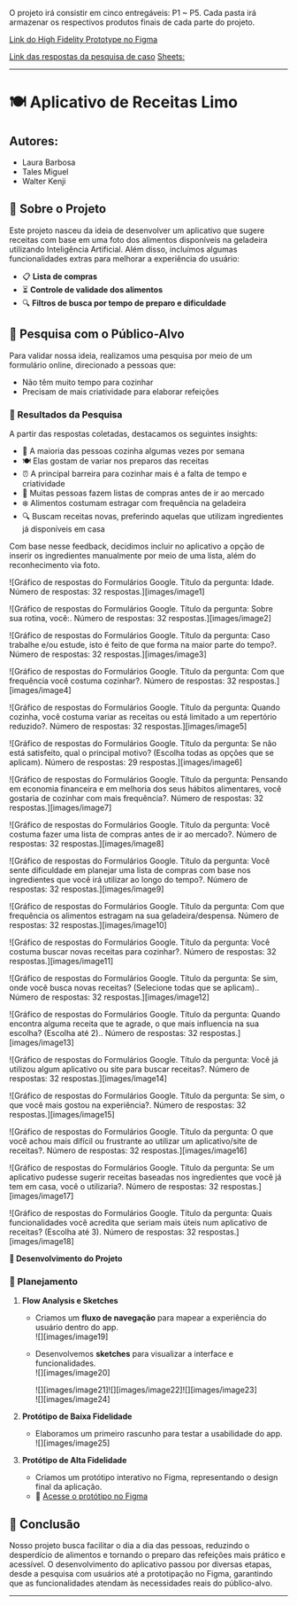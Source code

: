 O projeto irá consistir em cinco entregáveis: P1 ~ P5.
Cada pasta irá armazenar os respectivos produtos finais de cada parte do projeto.

[Link do High Fidelity Prototype no Figma](https://www.figma.com/design/ymdVMQNjssJiL8bwgfpeDr/P3?node-id=0-1&p=f&t=z34RowCjqeIiW9wh-0)

[Link das respostas da pesquisa de caso](https://docs.google.com/forms/u/1/d/1KkNClrla24x74o516I6zQJ9s83meB27efn6-pJLoMNY/edit?ts=67533b10#responses)
    [Sheets:](https://docs.google.com/spreadsheets/d/1ChPWc9CIPYNHgxIhL-9QI7xAS3Zpwmx0J3ccmgqcAyQ/edit?resourcekey=&gid=1433028335#gid=1433028335)

---

# **🍽️ Aplicativo de Receitas Limo**

## **Autores:**

* Laura Barbosa  
* Tales Miguel
* Walter Kenji  

## **📌 Sobre o Projeto**

Este projeto nasceu da ideia de desenvolver um aplicativo que sugere receitas com base em uma foto dos alimentos disponíveis na geladeira utilizando Inteligência Artificial. Além disso, incluímos algumas funcionalidades extras para melhorar a experiência do usuário:

* 📋 **Lista de compras**  
* ⏳ **Controle de validade dos alimentos**  
* 🔍 **Filtros de busca por tempo de preparo e dificuldade**

## **🎯 Pesquisa com o Público-Alvo**

Para validar nossa ideia, realizamos uma pesquisa por meio de um formulário online, direcionado a pessoas que:

* Não têm muito tempo para cozinhar  
* Precisam de mais criatividade para elaborar refeições

### **🔎 Resultados da Pesquisa**

A partir das respostas coletadas, destacamos os seguintes insights:

* 🍳 A maioria das pessoas cozinha algumas vezes por semana  
* 🍽️ Elas gostam de variar nos preparos das receitas  
* ⏰ A principal barreira para cozinhar mais é a falta de tempo e criatividade  
* 🛒 Muitas pessoas fazem listas de compras antes de ir ao mercado  
* ❄️ Alimentos costumam estragar com frequência na geladeira  
* 🔍 Buscam receitas novas, preferindo aquelas que utilizam ingredientes já disponíveis em casa

Com base nesse feedback, decidimos incluir no aplicativo a opção de inserir os ingredientes manualmente por meio de uma lista, além do reconhecimento via foto. 

![Gráfico de respostas do Formulários Google. Título da pergunta: Idade. Número de respostas: 32 respostas.][images/image1]

![Gráfico de respostas do Formulários Google. Título da pergunta: Sobre sua rotina, você:. Número de respostas: 32 respostas.][images/image2]

![Gráfico de respostas do Formulários Google. Título da pergunta: Caso trabalhe e/ou estude, isto é feito de que forma na maior parte do tempo?. Número de respostas: 32 respostas.][images/image3]

![Gráfico de respostas do Formulários Google. Título da pergunta: Com que frequência você costuma cozinhar?. Número de respostas: 32 respostas.][images/image4]

![Gráfico de respostas do Formulários Google. Título da pergunta: Quando cozinha, você costuma variar as receitas ou está limitado a um repertório reduzido?. Número de respostas: 32 respostas.][images/image5]

![Gráfico de respostas do Formulários Google. Título da pergunta: Se não está satisfeito, qual o principal motivo? (Escolha todas as opções que se aplicam). Número de respostas: 29 respostas.][images/image6]

![Gráfico de respostas do Formulários Google. Título da pergunta: Pensando em economia financeira e em melhoria dos seus hábitos alimentares, você gostaria de cozinhar com mais frequência?. Número de respostas: 32 respostas.][images/image7]

![Gráfico de respostas do Formulários Google. Título da pergunta: Você costuma fazer uma lista de compras antes de ir ao mercado?. Número de respostas: 32 respostas.][images/image8]

![Gráfico de respostas do Formulários Google. Título da pergunta: Você sente dificuldade em planejar uma lista de compras com base nos ingredientes que você irá utilizar ao longo do tempo?. Número de respostas: 32 respostas.][images/image9]

![Gráfico de respostas do Formulários Google. Título da pergunta: Com que frequência os alimentos estragam na sua geladeira/despensa. Número de respostas: 32 respostas.][images/image10]

![Gráfico de respostas do Formulários Google. Título da pergunta: Você costuma buscar novas receitas para cozinhar?. Número de respostas: 32 respostas.][images/image11]

![Gráfico de respostas do Formulários Google. Título da pergunta: Se sim, onde você busca novas receitas? (Selecione todas que se aplicam).. Número de respostas: 32 respostas.][images/image12]

![Gráfico de respostas do Formulários Google. Título da pergunta: Quando encontra alguma receita que te agrade, o que mais influencia na sua escolha? (Escolha até 2).. Número de respostas: 32 respostas.][images/image13]

![Gráfico de respostas do Formulários Google. Título da pergunta: Você já utilizou algum aplicativo ou site para buscar receitas?. Número de respostas: 32 respostas.][images/image14]

![Gráfico de respostas do Formulários Google. Título da pergunta: Se sim, o que você mais gostou na experiência?. Número de respostas: 32 respostas.][images/image15]

![Gráfico de respostas do Formulários Google. Título da pergunta: O que você achou mais difícil ou frustrante ao utilizar um aplicativo/site de receitas?. Número de respostas: 32 respostas.][images/image16]

![Gráfico de respostas do Formulários Google. Título da pergunta: Se um aplicativo pudesse sugerir receitas baseadas nos ingredientes que você já tem em casa, você o utilizaria?. Número de respostas: 32 respostas.][images/image17]

![Gráfico de respostas do Formulários Google. Título da pergunta: Quais funcionalidades você acredita que seriam mais úteis num aplicativo de receitas? (Escolha até 3). Número de respostas: 32 respostas.][images/image18]

**📌 Desenvolvimento do Projeto**

### **📝 Planejamento**

1. **Flow Analysis e Sketches**

   * Criamos um **fluxo de navegação** para mapear a experiência do usuário dentro do app.  
     ![][images/image19]  
   * Desenvolvemos **sketches** para visualizar a interface e funcionalidades.  
     ![][images/image20]

     ![][images/image21]![][images/image22]![][images/image23]  
     ![][images/image24]  
2. **Protótipo de Baixa Fidelidade**

   * Elaboramos um primeiro rascunho para testar a usabilidade do app.  
     ![][images/image25]  
3. **Protótipo de Alta Fidelidade**

   * Criamos um protótipo interativo no Figma, representando o design final da aplicação.  
   * 🔗 [Acesse o protótipo no Figma](https://www.figma.com/design/ymdVMQNjssJiL8bwgfpeDr/P3?node-id=0-1&p=f&t=zZKnqbWPlVUK7Nbz-0)

## **🚀 Conclusão**

Nosso projeto busca facilitar o dia a dia das pessoas, reduzindo o desperdício de alimentos e tornando o preparo das refeições mais prático e acessível. O desenvolvimento do aplicativo passou por diversas etapas, desde a pesquisa com usuários até a prototipação no Figma, garantindo que as funcionalidades atendam às necessidades reais do público-alvo.

---
